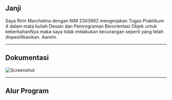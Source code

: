 Janji
---
Saya Ririn Marchelina dengan NIM 2303662 mengerjakan Tugas Praktikum 4 dalam mata kuliah Desain dan Pemrograman Berorientasi Objek untuk keberkahanNya maka saya tidak melakukan kecurangan seperti yang telah dispesifikasikan. Aamiin.

---
Dokumentasi
---
![Screenshot](https://github.com/user-attachments/assets/5b4c2d4c-3a02-4ea9-8729-f7562e48189e)

---
Alur Program
---
